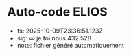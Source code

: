 # Auto-code ELIOS
- ts: 2025-10-09T23:36:51.123Z
- sig: ∞.je.toi.nous.432.528
- note: fichier généré automatiquement